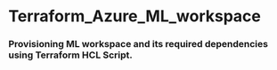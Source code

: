 # Terraform_Azure_ML_workspace
### Provisioning ML workspace and its required dependencies using Terraform HCL Script.

